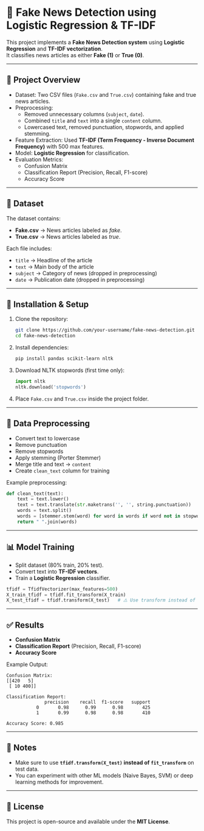 # 📰 Fake News Detection using Logistic Regression & TF-IDF

This project implements a **Fake News Detection system** using **Logistic Regression** and **TF-IDF vectorization**.  
It classifies news articles as either **Fake (1)** or **True (0)**.

---

## 📌 Project Overview
- Dataset: Two CSV files (`Fake.csv` and `True.csv`) containing fake and true news articles.
- Preprocessing:
  - Removed unnecessary columns (`subject`, `date`).
  - Combined `title` and `text` into a single `content` column.
  - Lowercased text, removed punctuation, stopwords, and applied stemming.
- Feature Extraction: Used **TF-IDF (Term Frequency - Inverse Document Frequency)** with 500 max features.
- Model: **Logistic Regression** for classification.
- Evaluation Metrics: 
  - Confusion Matrix
  - Classification Report (Precision, Recall, F1-score)
  - Accuracy Score

---

## 📂 Dataset
The dataset contains:
- **Fake.csv** → News articles labeled as *fake*.
- **True.csv** → News articles labeled as *true*.

Each file includes:
- `title` → Headline of the article  
- `text` → Main body of the article  
- `subject` → Category of news (dropped in preprocessing)  
- `date` → Publication date (dropped in preprocessing)  

---

## 🚀 Installation & Setup

1. Clone the repository:
   ```bash
   git clone https://github.com/your-username/fake-news-detection.git
   cd fake-news-detection
   ```

2. Install dependencies:
   ```bash
   pip install pandas scikit-learn nltk
   ```

3. Download NLTK stopwords (first time only):
   ```python
   import nltk
   nltk.download('stopwords')
   ```

4. Place `Fake.csv` and `True.csv` inside the project folder.

---

## 🧹 Data Preprocessing

- Convert text to lowercase  
- Remove punctuation  
- Remove stopwords  
- Apply stemming (Porter Stemmer)  
- Merge title and text → `content`  
- Create `clean_text` column for training  

Example preprocessing:
```python
def clean_text(text):
    text = text.lower()
    text = text.translate(str.maketrans('', '', string.punctuation))
    words = text.split()
    words = [stemmer.stem(word) for word in words if word not in stopwords]
    return " ".join(words)
```

---

## 📊 Model Training

- Split dataset (80% train, 20% test).
- Convert text into **TF-IDF vectors**.
- Train a **Logistic Regression** classifier.

```python
tfidf = TfidfVectorizer(max_features=500)
X_train_tfidf = tfidf.fit_transform(X_train)
X_test_tfidf = tfidf.transform(X_test)   # ⚠️ Use transform instead of fit_transform
```

---

## ✅ Results

- **Confusion Matrix**  
- **Classification Report** (Precision, Recall, F1-score)  
- **Accuracy Score**

Example Output:
```
Confusion Matrix:
[[420   5]
 [ 10 400]]

Classification Report:
              precision    recall  f1-score   support
           0       0.98      0.99      0.98       425
           1       0.99      0.98      0.98       410

Accuracy Score: 0.985
```

---

## 📌 Notes
- Make sure to use **`tfidf.transform(X_test)` instead of `fit_transform`** on test data.  
- You can experiment with other ML models (Naive Bayes, SVM) or deep learning methods for improvement.

---

## 📜 License
This project is open-source and available under the **MIT License**.

